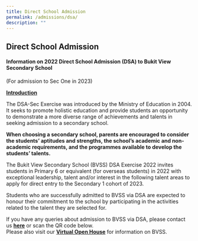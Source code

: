 ```yaml
---
title: Direct School Admission
permalink: /admissions/dsa/
description: ""
---
```

## Direct School Admission

#### Information on 2022 Direct School Admission (DSA) to Bukit View Secondary School

(For admission to Sec One in 2023)

<b><u>Introduction</b></u>
  
The DSA-Sec Exercise was introduced by the Ministry of Education in 2004. It seeks to promote holistic education and provide students an opportunity to demonstrate a more diverse range of achievements and talents in seeking admission to a secondary school.  
  
**When choosing a secondary school, parents are encouraged to consider the students’ aptitudes and strengths, the school’s academic and non-academic requirements, and the programmes available to develop the students’ talents.**

The Bukit View Secondary School (BVSS) DSA Exercise 2022 invites students in Primary 6 or equivalent (for overseas students) in 2022 with exceptional leadership, talent and/or interest in the following talent areas to apply for direct entry to the Secondary 1 cohort of 2023.

Students who are successfully admitted to BVSS via DSA are expected to honour their commitment to the school by participating in the activities related to the talent they are selected for.  

If you have any queries about admission to BVSS via DSA, please contact us [**here**](https://form.gov.sg/#!/5e7bfcf334d8b200113b7c07) or scan the QR code below.  
Please also visit our [**Virtual Open House**](https://bukitviewsec.moe.edu.sg/virtual-open-house) for information on BVSS.